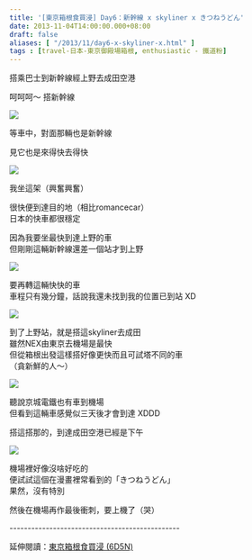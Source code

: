 ```yaml
---
title: '[東京箱根食買浸] Day6：新幹線 x skyliner x きつねうどん'
date: 2013-11-04T14:00:00.000+08:00
draft: false
aliases: [ "/2013/11/day6-x-skyliner-x.html" ]
tags : [travel-日本-東京御殿場箱根, enthusiastic - 鐵道粉]
---
```


搭乘巴士到新幹線經上野去成田空港  

呵呵呵～ 搭新幹線

![](/images/tokyo6c1.jpg)

等車中，對面那輛也是新幹線

見它也是來得快去得快

![](/images/tokyo6c.jpg)


我坐這架（興奮興奮）

  

很快便到達目的地（相比romancecar）  
日本的快車都很穩定

  

因為我要坐最快到達上野的車  
但剛剛這輛新幹線還差一個站才到上野

  

![](/images/tokyo6c2.jpg)


要再轉這輛快快的車  
車程只有幾分鐘，話說我還未找到我的位置已到站 XD

  

![](/images/tokyo6c3.jpg)

到了上野站，就是搭這skyliner去成田  
雖然NEX由東京去機場是最快  
但從箱根出發這樣搭好像更快而且可試塔不同的車  
（貪新鮮的人～）
  
![](/images/tokyo6c4.jpg)


聽說京城電鐵也有車到機場  
但看到這輛車感覺似三天後才會到達 XDDD

  

搭這搭那的，到達成田空港已經是下午

  
![](/images/tokyo6c5.jpg)


機場裡好像沒啥好吃的  
便試試這個在漫畫裡常看到的「きつねうどん」  
果然，沒有特別

  

然後在機場再作最後衝刺，要上機了（哭）  
  
\-----------------------------------------------  
  
延伸閱讀：[東京箱根食買浸 (6D5N)](https://hidie.net/tokyo6d5n/)

